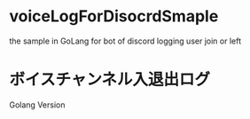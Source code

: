 # voiceLogForDisocrdSmaple
 the sample in GoLang for bot of discord logging user join or left 

# ボイスチャンネル入退出ログ

Golang Version